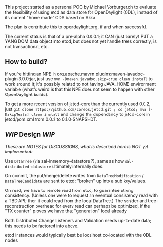 This project started as a personal POC by Michael Vorburger.ch to
evaluate the feasibility of using etcd as data store for OpenDaylight (ODL),
instead of its current "home made" CDS based on Akka.

The plan is contribute this to opendaylight.org, if and when successful.

The current status is that of a pre-alpha 0.0.0.1; it CAN (just barely)
PUT a YANG DOM data object into etcd, but does not yet handle trees correctly,
is not transactional, etc.


## How to build?

If you're hitting an NPE in org.apache.maven.plugins:maven-javadoc-plugin:3.0.0:jar,
just use `mvn -Dmaven.javadoc.skip=true clean install` to work around it; it's possibly
related to not having JAVA_HOME environment variable (what's weird is that this NPE
does not seem to happen with other OpenDaylight builds).

To get a more recent version of jetcd-core than the currently used 0.0.2, just
`git clone https://github.com/coreos/jetcd.git ; cd jetcd; mvn [-DskipTests] clean install`
and change the dependency to jetcd-core in jetcd/pom.xml from 0.0.2 to 0.1.0-SNAPSHOT.


## *WIP* Design *WIP*

*These are NOTES for DISCUSSIONS, what is described here is NOT yet implemented:*

Use `DataTree` (via sal-inmemory-datastore ?), same as how `sal-distributed-datastore` ultimately internally does.

On commit, the put/merge/delete writes from `DataTreeModification` / `DataTreeCandidate` are sent to etcd; "broken" up into a sub key/values.

On read, we have to remote read from etcd, to guarantee strong consistency.  (Unless one were to request an eventual consistency read with a TBD API; then it could read from the local DataTree.)  The ser/der and tree-reconstruction overhead for every read can perhaps be optimized, if the "TX counter" proves we have that "generation" local already.

Both Distributed Change Listeners and Validation needs up-to-date data; this needs to be factored into above.

etcd instances would typically best be localhost co-located with the ODL nodes.

